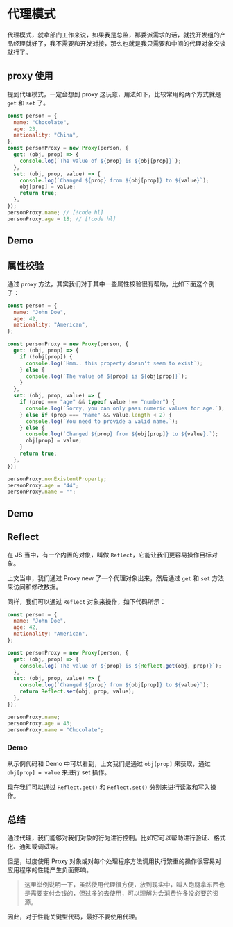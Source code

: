 # 代理模式

<script setup>
import Demo1 from './demo1.vue';
import Demo2 from './demo2.vue';
import Demo3 from './demo3.vue';
</script>

代理模式，就拿部门工作来说，如果我是总监，那委派需求的话，就找开发组的产品经理就好了，我不需要和开发对接，那么也就是我只需要和中间的代理对象交谈就行了。

## proxy 使用

提到代理模式，一定会想到 proxy 这玩意，用法如下，比较常用的两个方式就是 `get` 和 `set` 了。

```js
const person = {
  name: "Chocolate",
  age: 23,
  nationality: "China",
};
const personProxy = new Proxy(person, {
  get: (obj, prop) => {
    console.log(`The value of ${prop} is ${obj[prop]}`);
  },
  set: (obj, prop, value) => {
    console.log(`Changed ${prop} from ${obj[prop]} to ${value}`);
    obj[prop] = value;
    return true;
  },
});
personProxy.name; // [!code hl]
personProxy.age = 18; // [!code hl]
```

## Demo

<DemoContainer pkg='patterns/proxy-pattern' path='demo1.vue'>
    <Demo1/>
</DemoContainer>

## 属性校验

通过 `proxy` 方法，其实我们对于其中一些属性校验很有帮助，比如下面这个例子：

```js
const person = {
  name: "John Doe",
  age: 42,
  nationality: "American",
};

const personProxy = new Proxy(person, {
  get: (obj, prop) => {
    if (!obj[prop]) {
      console.log(`Hmm.. this property doesn't seem to exist`);
    } else {
      console.log(`The value of ${prop} is ${obj[prop]}`);
    }
  },
  set: (obj, prop, value) => {
    if (prop === "age" && typeof value !== "number") {
      console.log(`Sorry, you can only pass numeric values for age.`);
    } else if (prop === "name" && value.length < 2) {
      console.log(`You need to provide a valid name.`);
    } else {
      console.log(`Changed ${prop} from ${obj[prop]} to ${value}.`);
      obj[prop] = value;
    }
    return true;
  },
});

personProxy.nonExistentProperty;
personProxy.age = "44";
personProxy.name = "";
```

## Demo

<DemoContainer pkg='patterns/proxy-pattern' path='demo2.vue'>
    <Demo2/>
</DemoContainer>

## Reflect

在 JS 当中，有一个内置的对象，叫做 `Reflect`，它能让我们更容易操作目标对象。

上文当中，我们通过 Proxy new 了一个代理对象出来，然后通过 `get` 和 `set` 方法来访问和修改数据。

同样，我们可以通过 `Reflect` 对象来操作，如下代码所示：

```js
const person = {
  name: "John Doe",
  age: 42,
  nationality: "American",
};

const personProxy = new Proxy(person, {
  get: (obj, prop) => {
    console.log(`The value of ${prop} is ${Reflect.get(obj, prop)}`);
  },
  set: (obj, prop, value) => {
    console.log(`Changed ${prop} from ${obj[prop]} to ${value}`);
    return Reflect.set(obj, prop, value);
  },
});

personProxy.name;
personProxy.age = 43;
personProxy.name = "Chocolate";
```

### Demo

<DemoContainer pkg='patterns/proxy-pattern' path='demo3.vue'>
    <Demo3/>
</DemoContainer>

从示例代码和 Demo 中可以看到，上文我们是通过 `obj[prop]` 来获取，通过 `obj[prop] = value` 来进行 set 操作。

现在我们可以通过 `Reflect.get()` 和 `Reflect.set()` 分别来进行读取和写入操作。

## 总结

通过代理，我们能够对我们对象的行为进行控制。比如它可以帮助进行验证、格式化、通知或调试等。

但是，过度使用 Proxy 对象或对每个处理程序方法调用执行繁重的操作很容易对应用程序的性能产生负面影响。

> 这里举例说明一下，虽然使用代理很方便，放到现实中，叫人跑腿拿东西也是需要支付金钱的，但过多的去使用，可以理解为会消费许多没必要的资源。

因此，对于性能关键型代码，最好不要使用代理。
